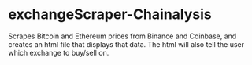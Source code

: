 # exchangeScraper-Chainalysis
Scrapes Bitcoin and Ethereum prices from Binance and Coinbase, and creates an html file that displays that data. The html will also tell the user which exchange to buy/sell on.
